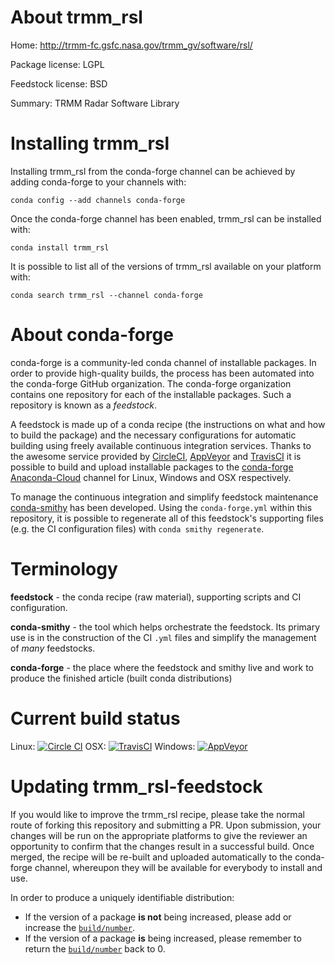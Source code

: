 About trmm_rsl
==============

Home: http://trmm-fc.gsfc.nasa.gov/trmm_gv/software/rsl/

Package license: LGPL

Feedstock license: BSD

Summary: TRMM Radar Software Library



Installing trmm_rsl
===================

Installing trmm_rsl from the conda-forge channel can be achieved by adding conda-forge to your channels with:

```
conda config --add channels conda-forge
```

Once the conda-forge channel has been enabled, trmm_rsl can be installed with:

```
conda install trmm_rsl
```

It is possible to list all of the versions of trmm_rsl available on your platform with:

```
conda search trmm_rsl --channel conda-forge
```


About conda-forge
=================

conda-forge is a community-led conda channel of installable packages.
In order to provide high-quality builds, the process has been automated into the
conda-forge GitHub organization. The conda-forge organization contains one repository 
for each of the installable packages. Such a repository is known as a *feedstock*.

A feedstock is made up of a conda recipe (the instructions on what and how to build
the package) and the necessary configurations for automatic building using freely
available continuous integration services. Thanks to the awesome service provided by
[CircleCI](https://circleci.com/), [AppVeyor](http://www.appveyor.com/)
and [TravisCI](https://travis-ci.org/) it is possible to build and upload installable
packages to the [conda-forge](https://anaconda.org/conda-forge)
[Anaconda-Cloud](http://docs.anaconda.org/) channel for Linux, Windows and OSX respectively.

To manage the continuous integration and simplify feedstock maintenance
[conda-smithy](http://github.com/conda-forge/conda-smithy) has been developed.
Using the ``conda-forge.yml`` within this repository, it is possible to regenerate all of
this feedstock's supporting files (e.g. the CI configuration files) with ``conda smithy regenerate``.


Terminology
===========

**feedstock** - the conda recipe (raw material), supporting scripts and CI configuration.

**conda-smithy** - the tool which helps orchestrate the feedstock.
                   Its primary use is in the construction of the CI ``.yml`` files
                   and simplify the management of *many* feedstocks.

**conda-forge** - the place where the feedstock and smithy live and work to
                  produce the finished article (built conda distributions)

Current build status
====================
Linux: [![Circle CI](https://circleci.com/gh/conda-forge/trmm_rsl-feedstock.svg?style=svg)](https://circleci.com/gh/conda-forge/trmm_rsl-feedstock)
OSX: [![TravisCI](https://travis-ci.org/conda-forge/trmm_rsl-feedstock.svg?branch=master)](https://travis-ci.org/conda-forge/trmm_rsl-feedstock) 
Windows: [![AppVeyor](https://ci.appveyor.com/api/projects/status/github/conda-forge/trmm_rsl-feedstock?svg=True)](https://ci.appveyor.com/project/conda-forge/trmm_rsl-feedstock/branch/master)


Updating trmm_rsl-feedstock
===========================

If you would like to improve the trmm_rsl recipe, please take the normal
route of forking this repository and submitting a PR. Upon submission, your changes will
be run on the appropriate platforms to give the reviewer an opportunity to confirm that the
changes result in a successful build. Once merged, the recipe will be re-built and uploaded
automatically to the conda-forge channel, whereupon they will be available for everybody to
install and use.

In order to produce a uniquely identifiable distribution:
 * If the version of a package **is not** being increased, please add or increase
   the [``build/number``](http://conda.pydata.org/docs/building/meta-yaml.html#build-number-and-string). 
 * If the version of a package **is** being increased, please remember to return
   the [``build/number``](http://conda.pydata.org/docs/building/meta-yaml.html#build-number-and-string)
   back to 0.
